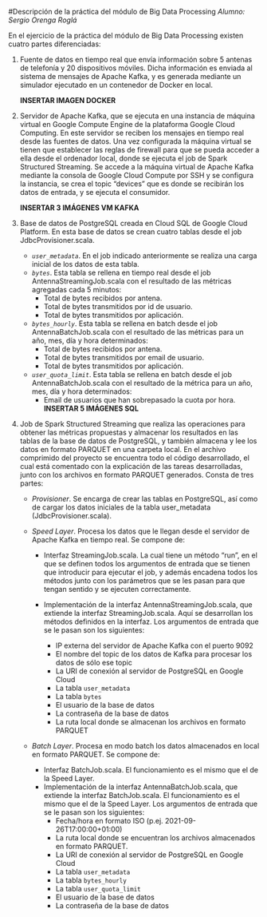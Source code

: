 #Descripción de la práctica del módulo de Big Data Processing
*Alumno: Sergio Orenga Roglá*

En el ejercicio de la práctica del módulo de Big Data Processing existen cuatro partes diferenciadas:


1. Fuente de datos en tiempo real que envía información sobre 5 antenas de telefonía y 20 dispositivos móviles. Dicha información es enviada al sistema de mensajes de Apache Kafka, y es generada mediante un simulador ejecutado en un contenedor de Docker en local. 

	**INSERTAR IMAGEN DOCKER**

2. Servidor de Apache Kafka, que se ejecuta en una instancia de máquina virtual en Google Compute Engine de la plataforma Google Cloud Computing. En este servidor se reciben los mensajes en tiempo real desde las fuentes de datos. Una vez configurada la máquina virtual se tienen que establecer las reglas de firewall para que se pueda acceder a ella desde el ordenador local, donde se ejecuta el job de Spark Structured Streaming. Se accede a la máquina virtual de Apache Kafka mediante la consola de Google Cloud Compute por SSH y se configura la instancia, se crea el topic “devices” que es donde se recibirán los datos de entrada, y se ejecuta el consumidor. 

	**INSERTAR 3 IMÁGENES VM KAFKA**

3. Base de datos de PostgreSQL creada en Cloud SQL de Google Cloud Platform. En esta base de datos se crean cuatro tablas desde el job JdbcProvisioner.scala.
	- *`user_metadata`*. En el job indicado anteriormente se realiza una carga inicial de los datos de esta tabla. 
	- *`bytes`*. Esta tabla se rellena en tiempo real desde el job AntennaStreamingJob.scala con el resultado de las métricas agregadas cada 5 minutos:
		- Total de bytes recibidos por antena.
		- Total de bytes transmitidos por id de usuario.
		- Total de bytes transmitidos por aplicación.
	- *`bytes_hourly`*. Esta tabla se rellena en batch desde el job AntennaBatchJob.scala con el resultado de las métricas para un año, mes, día y hora determinados:
		- Total de bytes recibidos por antena.
		- Total de bytes transmitidos por email de usuario.
		- Total de bytes transmitidos por aplicación.
	- *`user_quota_limit`*. Esta tabla se rellena en batch desde el job AntennaBatchJob.scala con el resultado de la métrica para un año, mes, día y hora determinados:
		- Email de usuarios que han sobrepasado la cuota por hora.
**INSERTAR 5 IMÁGENES SQL**
4. Job de Spark Structured Streaming que realiza las operaciones para obtener las métricas propuestas y almacenar los resultados en las tablas de la base de datos de PostgreSQL, y también almacena y lee los datos en formato PARQUET en una carpeta local. En el archivo comprimido del proyecto se encuentra todo el código desarrollado, el cual está comentado con la explicación de las tareas desarrolladas, junto con los archivos en formato PARQUET generados. Consta de tres partes:
	- *Provisioner*. Se encarga de crear las tablas en PostgreSQL, así como de cargar los datos iniciales de la tabla user_metadata (JdbcProvisioner.scala).
	- *Speed Layer*. Procesa los datos que le llegan desde el servidor de Apache Kafka en tiempo real. Se compone de:

		- Interfaz StreamingJob.scala. La cual tiene un método “run”, en el que se definen todos los argumentos de entrada que se tienen que introducir para ejecutar el job, y además encadena todos los métodos junto con los parámetros que se les pasan para que tengan sentido y se ejecuten correctamente.

		- Implementación de la interfaz AntennaStreamingJob.scala, que extiende la interfaz StreamingJob.scala. Aquí se desarrollan los métodos definidos en la interfaz. Los argumentos de entrada que se le pasan son los siguientes:
			- IP externa del servidor de Apache Kafka con el puerto 9092
			- El nombre del topic de los datos de Kafka para procesar los datos de sólo ese topic
			- La URI de conexión al servidor de PostgreSQL en Google Cloud
			- La tabla `user_metadata`
			- La tabla `bytes`
			- El usuario de la base de datos
			- La contraseña de la base de datos
			- La ruta local donde se almacenan los archivos en formato PARQUET

	- *Batch Layer*. Procesa en modo batch los datos almacenados en local en formato PARQUET. Se compone de:
		- Interfaz BatchJob.scala. El funcionamiento es el mismo que el de la Speed Layer.
		- Implementación de la interfaz AntennaBatchJob.scala, que extiende la interfaz BatchJob.scala. El funcionamiento es el mismo que el de la Speed Layer. Los argumentos de entrada que se le pasan son los siguientes:
			- Fecha/hora en formato ISO (p.ej. 2021-09-26T17:00:00+01:00)
			- La ruta local donde se encuentran los archivos almacenados en formato PARQUET.
			- La URI de conexión al servidor de PostgreSQL en Google Cloud
			- La tabla `user_metadata`
			- La tabla `bytes_hourly`
			- La tabla `user_quota_limit`
			- El usuario de la base de datos
			- La contraseña de la base de datos



